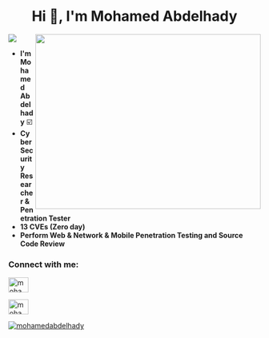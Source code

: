 <!-- <h2><img src="https://emojis.slackmojis.com/emojis/images/1495224255/2288/christmas_parrot.gif?1495224255" width="30"/> Nice to see you.</h2> -->



<h1 align="center"> Hi 👋, I'm Mohamed Abdelhady</h1> 

<img src="https://komarev.com/ghpvc/?username=mohamedabdelhady933">	<img align="right" width="450" height="350" src="https://github-readme-stats.vercel.app/api?username=mohamedabdelhady933">

- **I'm Mohamed Abdelhady**  :ballot_box_with_check:
- **Cyber Security Researcher & Penetration Tester**  
- **13 CVEs (Zero day)** 
- **Perform Web & Network & Mobile Penetration Testing and Source Code Review**

<h3 align="left">Connect with me:</h3>

<p align="left">
  
<a href="https://twitter.com/Mohamed_A_R_1" target="blank"><img align="center" src="https://raw.githubusercontent.com/rahuldkjain/github-profile-readme-generator/master/src/images/icons/Social/twitter.svg" alt="mohamedabdelhady" height="30" width="40" /></a>

  <a href="mailto:mabdelhady908@gmail.com" target="blank"><img align="center" src="[https://raw.githubusercontent.com/rahuldkjain/github-profile-readme-generator/master/src/images/icons/Social/twitter.svg](https://img.shields.io/static/v1?label=Gmail&message=test&color=orange)" alt="mohamedabdelhady" height="30" width="40" /></a>
  
</p><p align="left"> <a href="https://twitter.com/Mohamed_A_R_1" target="_blank"><img src="https://img.shields.io/twitter/follow/Mohamed_A_R_1?logo=twitter&style=for-the-badge" alt="mohamedabdelhady" /></a> </p>
